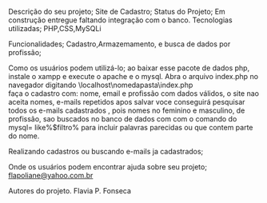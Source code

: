 Descrição do seu projeto;
Site de Cadastro;
Status do Projeto; 
  Em construção  entregue  faltando integração com o banco.
Tecnologias utilizadas;
PHP,CSS,MySQLi

Funcionalidades;
Cadastro,Armazemamento, e busca de dados por profissão;

  Como os usuários podem utilizá-lo;
  ao baixar esse pacote de dados php, instale o xampp e execute o apache e o mysql. 
Abra o arquivo index.php no navegador  digitando \\localhost\nomedapasta\index.php  
    faça o cadastro  com: nome, email e profissão com dados válidos,  o site nao aceita  nomes, e-mails repetidos  apos salvar voce conseguirá pesquisar todos os e-mails cadastrados , pois nomes no feminino e masculino, de profissão, sao buscados no banco de dados com  com o comando  do mysql=  like%$filtro% para incluir palavras parecidas  ou que contem parte do nome.
    
Realizando cadastros ou buscando e-mails ja cadastrados;

Onde os usuários podem encontrar ajuda sobre seu projeto;
flapoliane@yahoo.com.br

Autores do projeto.
Flavia P. Fonseca
